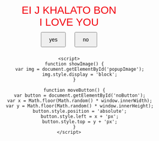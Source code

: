 <html lang="en">
<head>
    <meta charset="UTF-8">
    <meta name="viewport" content="width=device-width, initial-scale=1.0">
    <title>EI J KHALATO BON</title>
    <style>
        body {
            text-align: center;
            font-family: Arial, sans-serif;
            margin-top: 20%;
        }
        .color-change {
            font-size: 2em;
            animation: colorchange 2s infinite;
        }
        @keyframes colorchange {
            0% {color: red;}
            25% {color: blue;}
            50% {color: green;}
            75% {color: orange;}
            100% {color: purple;}
        }
        button {
            margin: 10px;
            padding: 10px 20px;
            font-size: 1em;
        }
        img {
            display: none;
            margin-top: 20px;
            width: 300px;
            height: auto;
        }
    </style>
</head>
<body>
    <div class="color-change">EI J KHALATO BON</div>
    <div class="color-change">I LOVE YOU</div>
    <button onclick="showImage()">yes</button>
    <button id="noButton" onclick="moveButton()">no</button>
    <img id="popupImage" src="https://jumu22.github.io/koly-/yourimage.jpg" alt="Popup Image">

    <script>
        function showImage() {
            var img = document.getElementById('popupImage');
            img.style.display = 'block';
        }

        function moveButton() {
            var button = document.getElementById('noButton');
            var x = Math.floor(Math.random() * window.innerWidth);
            var y = Math.floor(Math.random() * window.innerHeight);
            button.style.position = 'absolute';
            button.style.left = x + 'px';
            button.style.top = y + 'px';
        }
    </script>
</body>
</html>
